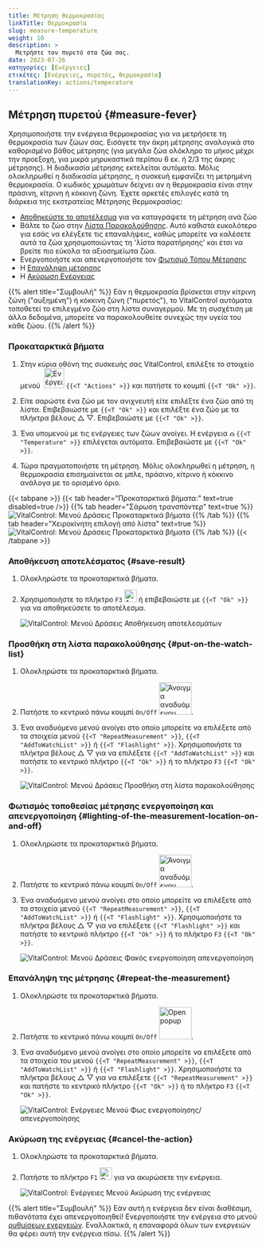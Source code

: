 ```yaml
---
title: Μέτρηση θερμοκρασίας
linkTitle: Θερμοκρασία
slug: measure-temperature
weight: 10
description: >
  Μετρήστε τον πυρετό στα ζώα σας.
date: 2023-07-26
κατηγορίες: [Ενέργειες]
ετικέτες: [Ενέργειες, πυρετός, θερμοκρασία]
translationKey: actions/temperature
---
```


## Μέτρηση πυρετού {#measure-fever}

Χρησιμοποιήστε την ενέργεια θερμοκρασίας για να μετρήσετε τη θερμοκρασία των ζώων σας. Εισάγετε την άκρη μέτρησης αναλογικά στο καθορισμένο βάθος μέτρησης (για μεγάλα ζώα ολόκληρο το μήκος μέχρι την προεξοχή, για μικρά μηρυκαστικά περίπου 6 εκ. ή 2/3 της άκρης μέτρησης). Η διαδικασία μέτρησης εκτελείται αυτόματα. Μόλις ολοκληρωθεί η διαδικασία μέτρησης, η συσκευή εμφανίζει τη μετρημένη θερμοκρασία. Ο κωδικός χρωμάτων δείχνει αν η θερμοκρασία είναι στην πράσινη, κίτρινη ή κόκκινη ζώνη. Έχετε αρκετές επιλογές κατά τη διάρκεια της εκστρατείας Μέτρησης θερμοκρασίας:

- [Αποθηκεύστε το αποτέλεσμα](#save-result) για να καταγράψετε τη μέτρηση ανά ζώο
- Βάλτε το ζώο στην [Λίστα Παρακολούθησης](#put-on-the-watch-list). Αυτό καθιστά ευκολότερο για εσάς να ελέγξετε τις επαναλήψεις, καθώς μπορείτε να καλέσετε αυτά τα ζώα χρησιμοποιώντας τη 'λίστα παρατήρησης' και έτσι να βρείτε πιο εύκολα τα αξιοσημείωτα ζώα.
- Ενεργοποιήστε και απενεργοποιήστε τον [Φωτισμό Τόπου Μέτρησης](#lighting-of-the-measurement-location-on-and-off)
- Η [Επανάληψη μέτρησης](#repeat-the-measurement)
- Η [Ακύρωση Ενέργειας](#cancel-the-action)

{{% alert title="Συμβουλή" %}}
Εάν η θερμοκρασία βρίσκεται στην κίτρινη ζώνη ("αυξημένη") ή κόκκινη ζώνη ("πυρετός"), το VitalControl αυτόματα τοποθετεί το επιλεγμένο ζώο στη λίστα συναγερμού. Με τη συσχέτιση με άλλα δεδομένα, μπορείτε να παρακολουθείτε συνεχώς την υγεία του κάθε ζώου.
{{% /alert %}}

### Προκαταρκτικά βήματα

1. Στην κύρια οθόνη της συσκευής σας VitalControl, επιλέξτε το στοιχείο μενού &nbsp;<img src="/icons/actions.svg" width="40" align="bottom" alt="Ενέργειες" /> `{{<T "Actions" >}}` και πατήστε το κουμπί `{{<T "Ok" >}}`.

2. Είτε σαρώστε ένα ζώο με τον ανιχνευτή είτε επιλέξτε ένα ζώο από τη λίστα. Επιβεβαιώστε με `{{<T "Ok" >}}` και επιλέξτε ένα ζώο με τα πλήκτρα βέλους △ ▽. Επιβεβαιώστε με `{{<T "Ok" >}}`.

3. Ένα υπομενού με τις ενέργειες των ζώων ανοίγει. Η ενέργεια <img src="/icons/actions/temperature.svg" width="10" align="bottom" alt="Θερμοκρασία" /> `{{<T "Temperature" >}}` επιλέγεται αυτόματα. Επιβεβαιώστε με `{{<T "Ok" >}}`.

4. Τώρα πραγματοποιήστε τη μέτρηση. Μόλις ολοκληρωθεί η μέτρηση, η θερμοκρασία επισημαίνεται σε μπλε, πράσινο, κίτρινο ή κόκκινο ανάλογα με το ορισμένο όριο.

{{< tabpane >}}
{{< tab header="Προκαταρκτικά βήματα:" text=true disabled=true />}}
{{% tab header="Σάρωση τρανσπόντερ" text=true %}}
![VitalControl: Μενού Δράσεις Προκαταρκτικά βήματα](../images/firststeps-scan.png "Προκαταρκτικά βήματα")
{{% /tab %}}
{{% tab header="Χειροκίνητη επιλογή από λίστα" text=true %}}
![VitalControl: Μενού Δράσεις Προκαταρκτικά βήματα](../images/firststeps.png "Προκαταρκτικά βήματα")
{{% /tab %}}
{{< /tabpane >}}

### Αποθήκευση αποτελέσματος {#save-result}

1. Ολοκληρώστε τα προκαταρκτικά βήματα.

2. Χρησιμοποιήστε το πλήκτρο `F3` <img src="/icons/footer/save.svg" width="25" align="bottom" alt="Αποθήκευση" /> ή επιβεβαιώστε με `{{<T "Ok" >}}` για να αποθηκεύσετε το αποτέλεσμα.

    ![VitalControl: Μενού Δράσεις Αποθήκευση αποτελεσμάτων](../images/saveresults.png "Αποθήκευση αποτελεσμάτων")

### Προσθήκη στη λίστα παρακολούθησης {#put-on-the-watch-list}

1. Ολοκληρώστε τα προκαταρκτικά βήματα.

2. Πατήστε το κεντρικό πάνω κουμπί `On/Off` <img src="/icons/footer/repeat_add_to_watch.svg" width="65" align="bottom" alt="Άνοιγμα αναδυόμενου παραθύρου" />.

3. Ένα αναδυόμενο μενού ανοίγει στο οποίο μπορείτε να επιλέξετε από τα στοιχεία μενού `{{<T "RepeatMeasurement" >}}`, `{{<T "AddToWatchList" >}}` ή `{{<T "Flashlight" >}}`. Χρησιμοποιήστε τα πλήκτρα βέλους △ ▽ για να επιλέξετε `{{<T "AddToWatchList" >}}` και πατήστε το κεντρικό πλήκτρο `{{<T "Ok" >}}` ή το πλήκτρο `F3` `{{<T "Ok" >}}`.

    ![VitalControl: Μενού Δράσεις Προσθήκη στη λίστα παρακολούθησης](../images/watchlist.png "Προσθήκη στη λίστα παρακολούθησης")

### Φωτισμός τοποθεσίας μέτρησης ενεργοποίηση και απενεργοποίηση {#lighting-of-the-measurement-location-on-and-off}

1. Ολοκληρώστε τα προκαταρκτικά βήματα.

2. Πατήστε το κεντρικό πάνω κουμπί `On/Off` <img src="/icons/footer/repeat_add_to_watch.svg" width="65" align="bottom" alt="Άνοιγμα αναδυόμενου παραθύρου" />.

3. Ένα αναδυόμενο μενού ανοίγει στο οποίο μπορείτε να επιλέξετε από τα στοιχεία μενού `{{<T "RepeatMeasurement" >}}`, `{{<T "AddToWatchList" >}}` ή `{{<T "Flashlight" >}}`. Χρησιμοποιήστε τα πλήκτρα βέλους △ ▽ για να επιλέξετε `{{<T "Flashlight" >}}` και πατήστε το κεντρικό πλήκτρο `{{<T "Ok" >}}` ή το πλήκτρο `F3` `{{<T "Ok" >}}`.

    ![VitalControl: Μενού Δράσεις Φακός ενεργοποίηση απενεργοποίηση](../images/light.png "Φακός ενεργοποίηση απενεργοποίηση")

### Επανάληψη της μέτρησης {#repeat-the-measurement}

1. Ολοκληρώστε τα προκαταρκτικά βήματα.

2. Πατήστε το κεντρικό πάνω κουμπί `On/Off` <img src="/icons/footer/repeat_add_to_watch.svg" width="65" align="bottom" alt="Open popup" />.

3. Ένα αναδυόμενο μενού ανοίγει στο οποίο μπορείτε να επιλέξετε από τα στοιχεία του μενού `{{<T "RepeatMeasurement" >}}`, `{{<T "AddToWatchList" >}}` ή `{{<T "Flashlight" >}}`. Χρησιμοποιήστε τα πλήκτρα βέλους △ ▽ για να επιλέξετε `{{<T "RepeatMeasurement" >}}` και πατήστε το κεντρικό πλήκτρο `{{<T "Ok" >}}` ή το πλήκτρο `F3` `{{<T "Ok" >}}`.

    ![VitalControl: Ενέργειες Μενού Φως ενεργοποίησης/απενεργοποίησης](../images/repeat.png "Φως ενεργοποίησης/απενεργοποίησης")

### Ακύρωση της ενέργειας {#cancel-the-action}

1. Ολοκληρώστε τα προκαταρκτικά βήματα.

2. Πατήστε το πλήκτρο `F1` <img src="/icons/footer/cancel.svg" width="25" align="bottom" alt="Cancel" /> για να ακυρώσετε την ενέργεια.

    ![VitalControl: Ενέργειες Μενού Ακύρωση της ενέργειας](../images/saveresults.png "Ακύρωση της ενέργειας")

{{% alert title="Συμβουλή" %}}
Εάν αυτή η ενέργεια δεν είναι διαθέσιμη, πιθανότατα έχει απενεργοποιηθεί! Ενεργοποιήστε την ενέργεια στο μενού [ρυθμίσεων ενεργειών](../setting/). Εναλλακτικά, η επαναφορά όλων των ενεργειών θα φέρει αυτή την ενέργεια πίσω.
{{% /alert %}}
